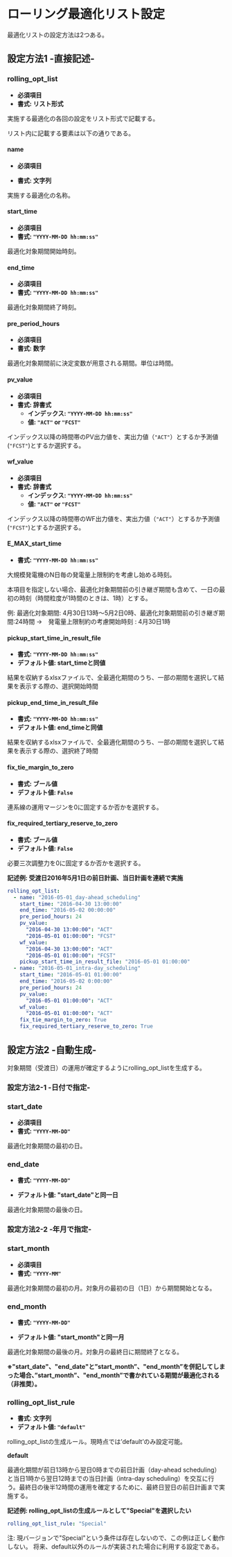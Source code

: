 # ローリング最適化リスト設定

最適化リストの設定方法は2つある。

## 設定方法1 -直接記述-

### rolling_opt_list

- **必須項目**
- **書式: リスト形式**

実施する最適化の各回の設定をリスト形式で記載する。

リスト内に記載する要素は以下の通りである。

#### name

- **必須項目**

- **書式: 文字列**

実施する最適化の名称。

#### start_time

- **必須項目**
- **書式: `"YYYY-MM-DD hh:mm:ss"`**

最適化対象期間開始時刻。

#### end_time

- **必須項目**
- **書式: `"YYYY-MM-DD hh:mm:ss"`**

最適化対象期間終了時刻。

#### pre_period_hours

- **必須項目**
- **書式: 数字**

最適化対象期間前に決定変数が用意される期間。単位は時間。

#### pv_value

- **必須項目**
- **書式: 辞書式**
  - **インデックス:  `"YYYY-MM-DD hh:mm:ss"`**
  - **値: `"ACT"` or `"FCST"`**

インデックス以降の時間帯のPV出力値を、実出力値（`"ACT"`）とするか予測値(`"FCST"`)とするか選択する。

#### wf_value

- **必須項目**
- **書式: 辞書式**
  - **インデックス:  `"YYYY-MM-DD hh:mm:ss"`**
  - **値:  `"ACT"` or `"FCST"`**

インデックス以降の時間帯のWF出力値を、実出力値（`"ACT"`）とするか予測値(`"FCST"`)とするか選択する。

#### E_MAX_start_time

- **書式: `"YYYY-MM-DD hh:mm:ss"`**

大規模発電機のN日毎の発電量上限制約を考慮し始める時刻。

本項目を指定しない場合、最適化対象期間前の引き継ぎ期間も含めて、一日の最初の時刻（時間粒度が1時間のときは、1時）とする。

例: 最適化対象期間: 4月30日13時～5月2日0時、最適化対象期間前の引き継ぎ期間:24時間
→　発電量上限制約の考慮開始時刻 : 4月30日1時

#### pickup_start_time_in_result_file

- **書式: `"YYYY-MM-DD hh:mm:ss"`**
- **デフォルト値: start_timeと同値**

結果を収納するxlsxファイルで、全最適化期間のうち、一部の期間を選択して結果を表示する際の、選択開始時間

#### pickup_end_time_in_result_file

- **書式: `"YYYY-MM-DD hh:mm:ss"`**
- **デフォルト値: end_timeと同値**

結果を収納するxlsxファイルで、全最適化期間のうち、一部の期間を選択して結果を表示する際の、選択終了時間

#### fix_tie_margin_to_zero

- **書式: ブール値**
- **デフォルト値: `False`**

連系線の運用マージンを0に固定するか否かを選択する。

#### fix_required_tertiary_reserve_to_zero

- **書式: ブール値**
- **デフォルト値: `False`**

必要三次調整力を0に固定するか否かを選択する。

**記述例: 受渡日2016年5月1日の前日計画、当日計画を連続で実施**

```yaml
rolling_opt_list:
  - name: "2016-05-01_day-ahead_scheduling"
    start_time: "2016-04-30 13:00:00"
    end_time: "2016-05-02 00:00:00"
    pre_period_hours: 24
    pv_value:
      "2016-04-30 13:00:00": "ACT"
      "2016-05-01 01:00:00": "FCST"
    wf_value:
      "2016-04-30 13:00:00": "ACT"
      "2016-05-01 01:00:00": "FCST"
    pickup_start_time_in_result_file: "2016-05-01 01:00:00"
  - name: "2016-05-01_intra-day_scheduling"
    start_time: "2016-05-01 01:00:00"
    end_time: "2016-05-02 0:00:00"
    pre_period_hours: 24
    pv_value:
      "2016-05-01 01:00:00": "ACT"
    wf_value:
      "2016-05-01 01:00:00": "ACT"
    fix_tie_margin_to_zero: True
    fix_required_tertiary_reserve_to_zero: True
```

## 設定方法2 -自動生成-

対象期間（受渡日）の運用が確定するようにrolling_opt_listを生成する。

### **設定方法2-1 -日付で指定-**

### start_date

- **必須項目**
- **書式: `"YYYY-MM-DD"`**

最適化対象期間の最初の日。

### end_date

- **書式: `"YYYY-MM-DD"`**

- **デフォルト値: "start_date"と同一日**

最適化対象期間の最後の日。

### **設定方法2-2 -年月で指定-**

### start_month

- **必須項目**
- **書式: `"YYYY-MM"`**

最適化対象期間の最初の月。対象月の最初の日（1日）から期間開始となる。

### end_month

- **書式: `"YYYY-MM-DD"`**

- **デフォルト値: "start_month"と同一月**

最適化対象期間の最後の月。対象月の最終日に期間終了となる。

**※"start_date"、"end_date"と”start_month”、"end_month”を併記してしまった場合、”start_month”、"end_month”で書かれている期間が最適化される（非推奨）。**

### rolling_opt_list_rule

- **書式: 文字列**
- **デフォルト値:  `"default"`**

rolling_opt_listの生成ルール。現時点では’default’のみ設定可能。

**default**

最適化期間が前日13時から翌日0時までの前日計画（day-ahead scheduling）と当日1時から翌日12時までの当日計画（intra-day scheduling）を交互に行う。最終日の後半12時間の運用を確定するために、最終日翌日の前日計画まで実施する。

**記述例: rolling_opt_listの生成ルールとして"Special"を選択したい**

```yaml
rolling_opt_list_rule: "Special"
```
注: 現バージョンで"Special"という条件は存在しないので、この例は正しく動作しない。
将来、default以外のルールが実装された場合に利用する設定である。
